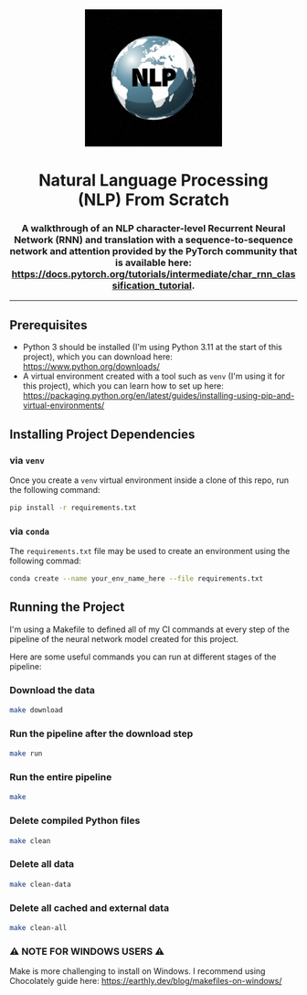 <div align="center">
    <img 
        alt="metallic Earth with 'NLP' letters" 
        src="logo.avif"
        width="240px"
    />
</div>
<h1 align="center">
    Natural Language Processing<br/>
    (NLP) From Scratch
</h1>
<h3 align="center">
A walkthrough of an NLP character-level Recurrent Neural Network (RNN) and translation with a sequence-to-sequence network and attention provided by the PyTorch community that is available here: <a href="https://docs.pytorch.org/tutorials/intermediate/char_rnn_classification_tutorial" target="_blank"rel="noopener noreferrer">https://docs.pytorch.org/tutorials/intermediate/char_rnn_classification_tutorial</a>.
<hr>
</h3>

## Prerequisites
- Python 3 should be installed (I'm using Python 3.11 at the start of this project), which you can download here: https://www.python.org/downloads/
- A virtual environment created with a tool such as `venv` (I'm using it for this project), which you can learn how to set up here: https://packaging.python.org/en/latest/guides/installing-using-pip-and-virtual-environments/

## Installing Project Dependencies 
### via `venv`
Once you create a `venv` virtual environment inside a clone of this repo, run the following command:
```bash
pip install -r requirements.txt
```
### via `conda`
The `requirements.txt` file may be used to create an environment using the following commad:
```bash
conda create --name your_env_name_here --file requirements.txt
```
## Running the Project
I'm using a Makefile to defined all of my CI commands at every step of the pipeline of the neural network model created for this project.

Here are some useful commands you can run at different stages of the pipeline:
### Download the data
```bash
make download
```
### Run the pipeline after the download step
```bash
make run
```
### Run the entire pipeline
```bash
make
```
### Delete compiled Python files
```bash
make clean
```
### Delete all data
```bash
make clean-data
```
### Delete all cached and external data
```bash
make clean-all
```
### ⚠️ NOTE FOR WINDOWS USERS ⚠️
Make is more challenging to install on Windows. I recommend using Chocolately guide here: https://earthly.dev/blog/makefiles-on-windows/